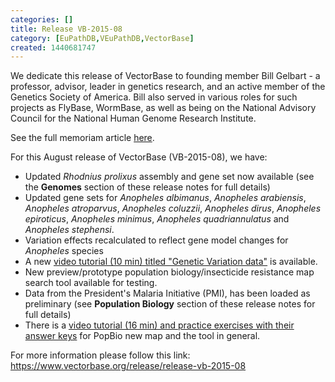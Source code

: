 ```yaml
---
categories: []
title: Release VB-2015-08
category: [EuPathDB,VEuPathDB,VectorBase]
created: 1440681747
---
```

We dedicate this release of VectorBase to founding member Bill Gelbart - a professor, advisor, leader in genetics research, and an active member of the Genetics Society of America. Bill also served in various roles for such projects as FlyBase, WormBase, as well as being on the National Advisory Council for the National Human Genome Research Institute.

<p>See the full memoriam article <a href="http://www.genetics-gsa.org/news/templates/?a=289">here</a>.

For this August release of VectorBase (VB-2015-08), we have:
<ul>
<li> Updated <i>Rhodnius prolixus</i> assembly and gene set now available (see the <b>Genomes</b> section of these release notes for full details)
<li> Updated gene sets for <i>Anopheles albimanus</i>, <i>Anopheles arabiensis</i>,  <i>Anopheles atroparvus</i>, <i>Anopheles coluzzii</i>, <i>Anopheles dirus</i>, <i>Anopheles epiroticus</i>, <i>Anopheles minimus</i>, <i>Anopheles quadriannulatus</i> and <i>Anopheles stephensi</i>.
<li> Variation effects recalculated to reflect gene model changes for <em>Anopheles</em> species</li>
<li>A new <a href="https://www.vectorbase.org/forums/community-announcements/meetings-and-conferences/vectorbase-hands-workshop-august-16-2015#anchor">video tutorial (10 min) titled "Genetic Variation data"</a> is available. 
<li>New preview/prototype population biology/insecticide resistance map search tool available for testing.</li>
<li>Data from the President's Malaria Initiative (PMI), has been loaded as preliminary (see <b>Population Biology</b> section of these release notes for full details)
<li>There is a <a href="https://www.vectorbase.org/forums/community-announcements/meetings-and-conferences/vectorbase-hands-workshop-august-16-2015#anchor">video tutorial (16 min) and practice exercises with their answer keys</a> for PopBio new map and the tool in general. </li>
</ul>

For more information please follow this link: 
<a href="https://www.vectorbase.org/release/release-vb-2015-08">https://www.vectorbase.org/release/release-vb-2015-08</a>
